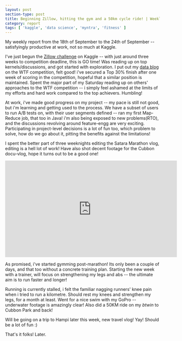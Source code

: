 ```yaml
---
layout: post
section-type: post
title: Beginning Zillow, hitting the gym and a 50km cycle ride! | Weekly Report 56
category: report
tags: [ 'kaggle', 'data science', 'myntra', 'fitness' ]
---
```


My weekly report from the 18th of September to the 24th of September -- satisfyingly productive at work, not so much at Kaggle. 

I've just begun the [Zillow challenge](https://www.kaggle.com/c/zillow-prize-1) on Kaggle -- with just around three weeks to competition deadline, this is GO time! Was reading up on top kernels/discussions, and got started with exploration. I put out my [data blog](https://shubh24.github.io/shubh24.github.com/math/2017/09/10/Predicting-web-traffic-on-Wikipedia-Live-Kaggle-Competition.html) on the WTF competition, felt good! i've secured a Top 30% finish after one week of scoring in the competition, hopeful that a similar position is maintained. Spent the major part of my Saturday reading up on others' approaches to the WTF competition -- i simply feel ashamed at the limits of my efforts and hard work compared to the top achievers. Humbling!

At work, i've made good progress on my project -- my pace is still not good, but i'm learning and getting used to the process. We have a subset of users to run A/B tests on, with their user segments defined -- ran my first Map-Reduce job, that too in Java! i'm also being exposed to new problems(RTO), and the discussions revolving around feature-engg are very exciting. Participating in project-level decisions is a lot of fun too, which problem to solve, how do we go about it, pitting the benefits against the limitations! 

I spent the better part of three weeknights editing the Satara Marathon vlog, editing is a hell lot of work! Have also shot decent footage for the Cubbon docu-vlog, hope it turns out to be a good one!

<iframe width="560" height="315" src="https://www.youtube.com/embed/bsIG415SKNU" frameborder="0" allowfullscreen></iframe>

As promised, i've started gymming post-marathon! Its only been a couple of days, and that too without a concrete training plan. Starting the new week with a trainer, will focus on strengthening my legs and abs -- the ultimate aim is to run faster and longer!

Running is currently stalled, i felt the familiar nagging runners' knee pain when i tried to run a kilometre. Should rest my knees and strengthen my legs, for a month at least. Went for a nice swim with my GoPro -- underwater footage is amazingly clear! Also did a 50KM ride on my *btwin* to Cubbon Park and back! 

Will be going on a trip to Hampi later this week, new travel vlog! Yay! Should be a lot of fun :)

That's it folks! Later.